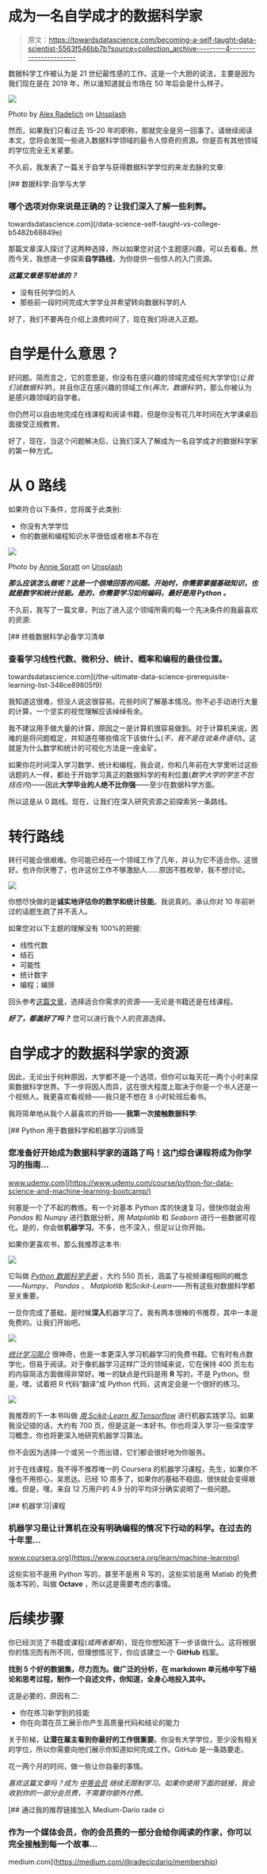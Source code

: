 # 成为一名自学成才的数据科学家

> 原文：<https://towardsdatascience.com/becoming-a-self-taught-data-scientist-5563f546bb7b?source=collection_archive---------4----------------------->

数据科学工作被认为是 21 世纪最性感的工作。这是一个大胆的说法，主要是因为我们现在是在 2019 年，所以谁知道就业市场在 50 年后会是什么样子。

![](img/bed7764e03e3747581680c26f6a1fd58.png)

Photo by [Alex Radelich](https://unsplash.com/@alexradelich?utm_source=medium&utm_medium=referral) on [Unsplash](https://unsplash.com?utm_source=medium&utm_medium=referral)

然而，如果我们只看过去 15-20 年的职称，那就完全是另一回事了。请继续阅读本文，您将会发现一些进入数据科学领域的最令人惊奇的资源。你是否有其他领域的学位完全无关紧要。

不久前，我发表了一篇关于自学与获得数据科学学位的来龙去脉的文章:

[](/data-science-self-taught-vs-college-b5482b68849e) [## 数据科学:自学与大学

### 哪个选项对你来说是正确的？让我们深入了解一些利弊。

towardsdatascience.com](/data-science-self-taught-vs-college-b5482b68849e) 

那篇文章深入探讨了这两种选择，所以如果您对这个主题感兴趣，可以去看看。然而今天，我想进一步探索**自学路线**，为你提供一些惊人的入门资源。

***这篇文章是写给谁的？***

*   没有任何学位的人
*   那些前一段时间完成大学学业并希望转向数据科学的人

好了，我们不要再在介绍上浪费时间了，现在我们将进入正题。

# 自学是什么意思？

好问题。简而言之，它的意思是，你没有在感兴趣的领域完成任何大学学位(*让我们说数据科学*)，并且你正在感兴趣的领域工作(*再次，数据科学*)，那么你被认为是感兴趣领域的自学者。

你仍然可以自由地完成在线课程和阅读书籍，但是你没有花几年时间在大学课桌后面接受正规教育。

好了，现在，当这个问题解决后，让我们深入了解成为一名自学成才的数据科学家的第一种方式。

# 从 0 路线

如果符合以下条件，您将属于此类别:

*   你没有大学学位
*   你的数据和编程知识水平很低或者根本不存在

![](img/7710cfac1681cba34522673a61db0dab.png)

Photo by [Annie Spratt](https://unsplash.com/@anniespratt?utm_source=medium&utm_medium=referral) on [Unsplash](https://unsplash.com?utm_source=medium&utm_medium=referral)

***那么应该怎么做呢？这是一个很难回答的问题。开始时，你需要掌握基础知识，也就是数学和统计技能。是的，你需要学习如何编码，最好是用 **Python** 。***

不久前，我写了一篇文章，列出了进入这个领域所需的每一个先决条件的我最喜欢的资源:

[](/the-ultimate-data-science-prerequisite-learning-list-348ce89805f9) [## 终极数据科学必备学习清单

### 查看学习线性代数、微积分、统计、概率和编程的最佳位置。

towardsdatascience.com](/the-ultimate-data-science-prerequisite-learning-list-348ce89805f9) 

我知道这很难，但没人说这很容易。花些时间了解基本情况。你不必手动进行大量的计算，一个坚实的视觉理解应该绰绰有余。

我不建议用手做大量的计算，原因之一是计算机很容易做到。对于计算机来说，困难的是将问题框定，并知道在哪些情况下该做什么(*不，我不是在说条件语句*)。这就是为什么数学和统计的可视化方法是一座金矿。

如果你花时间深入学习数学、统计和编程，我会说，你和几年前在大学里听过这些话题的人一样，都处于开始学习真正的数据科学的有利位置(*数学大学的学生不包括在内*)——因此**大学毕业的人绝不比你强**——至少在数据科学方面。

所以这是从 0 路线。现在，让我们在深入研究资源之前探索另一条路线。

# 转行路线

转行可能会很艰难。你可能已经在一个领域工作了几年，并认为它不适合你。这很好。也许你厌倦了，也许这份工作不够激励人……原因不胜枚举，我不想讨论。

![](img/7f6c08ec2df9d36005ef4998e57a05e7.png)

你想尽快做的是**诚实地评估你的数学和统计技能**。我说真的。承认你对 10 年前听过的话题生疏了并不丢人。

如果您对以下主题的理解没有 100%的把握:

*   线性代数
*   结石
*   可能性
*   统计数字
*   编程；编排

回头参考[这篇文章](/the-ultimate-data-science-prerequisite-learning-list-348ce89805f9)，选择适合你需求的资源——无论是书籍还是在线课程。

***好了，都盖好了吗？*** 您可以进行我个人的资源选择。

# 自学成才的数据科学家的资源

因此，无论出于何种原因，大学都不是一个选项，但你可以每天花一两个小时来探索数据科学世界。下一步将因人而异，这在很大程度上取决于你是一个书人还是一个视频人。我更喜欢看视频——我只是不想在 8 小时轮班后看书。

我将简单地从我个人最喜欢的开始——**我第一次接触数据科学**:

[](https://www.udemy.com/course/python-for-data-science-and-machine-learning-bootcamp/) [## Python 用于数据科学和机器学习训练营

### 您准备好开始成为数据科学家的道路了吗！这门综合课程将成为你学习的指南…

www.udemy.com](https://www.udemy.com/course/python-for-data-science-and-machine-learning-bootcamp/) 

何塞是一个了不起的教练。有一个对基本 Python 库的快速复习，很快你就会用 *Pandas* 和 *Numpy* 进行数据分析，用 *Matplotlib* 和 *Seaborn* 进行一些数据可视化。是的，你会做**机器学习**。不多，也不深入，但足以让你开始。

如果你更喜欢书，那么我推荐这本书:

![](img/d253f264d78b0aa443dc92dec6f5aa58.png)

它叫做 [*Python 数据科学手册*](https://www.amazon.com/Python-Data-Science-Handbook-Essential/dp/1491912057) ，大约 550 页长，涵盖了与视频课程相同的概念——*Numpy*、 *Pandas* 、 *Matplotlib* 和*Scikit-Learn*——所有这些对数据科学都至关重要。

一旦你完成了基础，是时候**深入**机器学习了。我有两本很棒的书推荐，其中一本是免费的。让我们开始吧。

![](img/110a788559016dd56248fcb11e693c5a.png)

[*统计学习简介*](https://www.ime.unicamp.br/~dias/Intoduction%20to%20Statistical%20Learning.pdf) 很神奇，也是一本更深入学习机器学习的免费书籍。它有时有点数学化，但易于阅读。对于像机器学习这样广泛的领域来说，它在保持 400 页左右的内容简洁方面做得非常好。唯一的缺点是代码是用 **R** 写的，不是 Python。但是，嘿，试着把 R 代码“翻译”成 Python 代码，这肯定会是一个很好的练习。

![](img/cbaf2f80122de0586e98449dec41756e.png)

我推荐的下一本书叫做 [*用 Scikit-Learn 和 Tensorflow*](https://www.amazon.com/Hands-Machine-Learning-Scikit-Learn-TensorFlow/dp/1491962291/) 进行机器实践学习。如果我没记错的话，大约有 700 页，但是这是一本好书。你也将深入学习一些深度学习概念，你也将更深入地研究机器学习算法。

你不会因为选择一个或另一个而出错，它们都会很好地为你服务。

对于在线课程，我不得不推荐唯一的 Coursera 的机器学习课程，先生，如果你不懂也不用担心，吴恩达。已经 10 周多了，如果你的基础不稳固，很快就会变得艰难。但是，嘿，来自 12 万用户的 4.9 分的平均评分确实说明了一些问题。

[](https://www.coursera.org/learn/machine-learning) [## 机器学习|课程

### 机器学习是让计算机在没有明确编程的情况下行动的科学。在过去的十年里…

www.coursera.org](https://www.coursera.org/learn/machine-learning) 

这些实验不是用 Python 写的，甚至不是用 R 写的，这些实验是用 Matlab 的免费版本写的，叫做 **Octave** ，所以这是需要考虑的事情。

# 后续步骤

你已经浏览了书籍或课程(*或两者都有*)，现在你想知道下一步该做什么。这将根据你的情况而有所不同，但理想情况下，你应该建立一个 **GitHub** 档案。

**找到 5 个好的数据集，尽力而为。做广泛的分析，在 markdown 单元格中写下结论和思考过程，制作一个自述文件，你知道，全身心地投入其中。**

这是必要的，原因有二:

*   你在练习新学到的技能
*   你在向潜在员工展示你产生高质量代码和结论的能力

关于阶梯，**让潜在雇主看到你最好的工作很重要**。你没有大学学位，至少没有相关的学位，所以你需要向他们展示你知道如何完成工作。GitHub 是一条路要走。

花一两个月的时间，做一些让你自豪的事情。

*喜欢这篇文章吗？成为* [*中等会员*](https://medium.com/@radecicdario/membership) *继续无限制学习。如果你使用下面的链接，我会收到你的一部分会员费，不需要你额外付费。*

[](https://medium.com/@radecicdario/membership) [## 通过我的推荐链接加入 Medium-Dario rade ci

### 作为一个媒体会员，你的会员费的一部分会给你阅读的作家，你可以完全接触到每一个故事…

medium.com](https://medium.com/@radecicdario/membership)